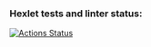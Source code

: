 ### Hexlet tests and linter status:
[![Actions Status](https://github.com/Nikita-Pomogalov/layout-designer-project-59/actions/workflows/hexlet-check.yml/badge.svg)](https://github.com/Nikita-Pomogalov/layout-designer-project-59/actions)